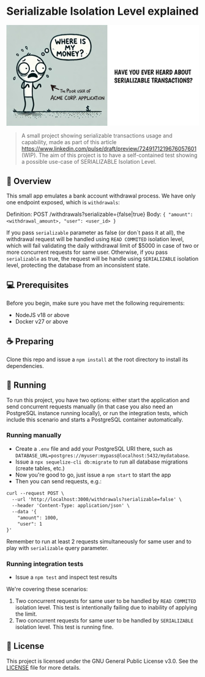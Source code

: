 # Serializable Isolation Level explained

<img src="resources/cover.png" alt="Cover">

> A small project showing serializable transactions usage and capability, made as part of this article https://www.linkedin.com/pulse/draft/preview/7249171219676057601 (WIP).
> The aim of this project is to have a self-contained test showing a possible use-case of SERIALIZABLE Isolation Level.

## 📜 Overview

This small app emulates a bank account withdrawal process. We have only one endpoint exposed, which is `withdrawals`:

Definition: POST /withdrawals?serializable={false|true}
Body: `{ "amount": <withdrawal_amount>, "user": <user_id> }`

If you pass `serializable` parameter as false (or don´t pass it at all), the withdrawal request will be handled using `READ COMMITED` isolation level, which will fail validating the daily withdrawal limit of $5000 in case of two or more concurrent requests for same user. Otherwise, if you pass `serializable` as true, the request will be handle using `SERIALIZABLE` isolation level, protecting the database from an inconsistent state.

## 💻 Prerequisites

Before you begin, make sure you have met the following requirements:

- NodeJS v18 or above
- Docker v27 or above

## ☕ Preparing

Clone this repo and issue a `npm install` at the root directory to install its dependencies.

## 🚀 Running

To run this project, you have two options: either start the application and send concurrent requests manually (in that case you also need an PostgreSQL instance running locally), or run the integration tests, which include this scenario and starts a PostgreSQL container automatically.

### Running manually

- Create a `.env` file and add your PostgreSQL URI there, such as `DATABASE_URL=postgres://myuser:mypass@localhost:5432/mydatabase`.
- Issue a `npx sequelize-cli db:migrate` to run all database migrations (create tables, etc.)
- Now you're good to go, just issue a `npm start` to start the app
- Then you can send requests, e.g.:

```
curl --request POST \
  --url 'http://localhost:3000/withdrawals?serializable=false' \
  --header 'Content-Type: application/json' \
  --data '{
	"amount": 1000,
	"user": 1
}'
```

Remember to run at least 2 requests simultaneously for same user and to play with `serializable` query parameter.

### Running integration tests

- Issue a `npm test` and inspect test results

We're covering these scenarios:

1. Two concurrent requests for same user to be handled by `READ COMMITED` isolation level. This test is intentionally failing due to inability of applying the limit.
2. Two concurrent requests for same user to be handled by `SERIALIZABLE` isolation level. This test is running fine.

## 📝 License

This project is licensed under the GNU General Public License v3.0. See the [LICENSE](LICENSE.md) file for more details.
